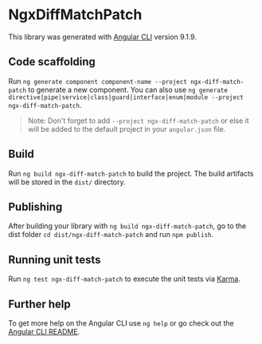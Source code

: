 # NgxDiffMatchPatch

This library was generated with [Angular CLI](https://github.com/angular/angular-cli) version 9.1.9.

## Code scaffolding

Run `ng generate component component-name --project ngx-diff-match-patch` to generate a new component. You can also use `ng generate directive|pipe|service|class|guard|interface|enum|module --project ngx-diff-match-patch`.
> Note: Don't forget to add `--project ngx-diff-match-patch` or else it will be added to the default project in your `angular.json` file. 

## Build

Run `ng build ngx-diff-match-patch` to build the project. The build artifacts will be stored in the `dist/` directory.

## Publishing

After building your library with `ng build ngx-diff-match-patch`, go to the dist folder `cd dist/ngx-diff-match-patch` and run `npm publish`.

## Running unit tests

Run `ng test ngx-diff-match-patch` to execute the unit tests via [Karma](https://karma-runner.github.io).

## Further help

To get more help on the Angular CLI use `ng help` or go check out the [Angular CLI README](https://github.com/angular/angular-cli/blob/master/README.md).
